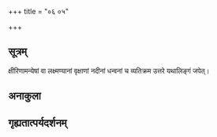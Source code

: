 +++
title = "०६ ०५"

+++
## सूत्रम्
क्षीरिणामन्येषां वा लक्ष्मण्यानां वृक्षाणां नदीनां धन्वनां च व्यतिक्रम उत्तरे यथालिङ्गं जपेत्।
## अनाकुला

## गृह्यतात्पर्यदर्शनम्

